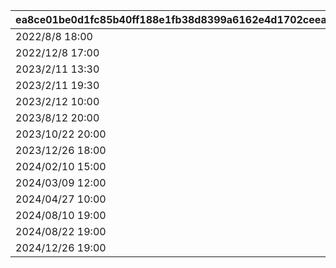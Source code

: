 |ea8ce01be0d1fc85b40ff188e1fb38d8399a6162e4d1702ceea1a91ef681a224|56e7bc9e1adc5030e0a9bdf37766a54302f15833d71c270e442877950b3c9989|8c8ee0e72d583b88103c90641104f99e318eca273acf2eb88ec902f1fb2747af|f27fbe902dc5cf7d95758830d7c094545835635a63af63cfb895d8d9eaba26d0|5d623109b330d26aea4cf67f4358d856d01448735cd39f901c413fe4e8821053|
| --- | --- | --- | --- | --- |
|2022/8/8 18:00|2022081420|2022/8/14 22:00|2022/8/14 20:00|https://www.youtube.com/watch?v=P1-wIUSbS-s|
|2022/12/8 17:00|2022120817|2022/12/23 12:00|2022/12/8 17:00|https://youtu.be/MJswZwqB94g|
|2023/2/11 13:30|2023021113|2023/2/11 19:30|2023/2/11 13:30|https://youtu.be/4KJK4_U8lt0|
|2023/2/11 19:30|2023021119|2023/2/12 10:00|2023/2/11 19:30|https://youtu.be/6rsO7sgp0VE|
|2023/2/12 10:00|2023021210|2023/2/12 22:00|2023/2/12 10:00|https://youtu.be/b-vc4MCBzdc|
|2023/8/12 20:00|2023081220|2023/8/12 22:10|2023/8/12 20:00|https://youtube.com/live/HIxUyDMGPto|
|2023/10/22 20:00|2023102221|2023/10/22 22:10|2023/10/22 20:00|https://youtube.com/live/pVOkcT4KsI0|
|2023/12/26 18:00|2023122618|2023/12/26 22:00|2023/12/26 18:00|https://www.youtube.com/@priconne_redive|
|2024/02/10 15:00|2024021015|2024/02/11 22:00|2024/02/10 15:00|https://www.youtube.com/channel/UCiPSajGFI4ja74nYPU1MexA|
|2024/03/09 12:00|2024030912|2024/03/09 21:05|2024/03/09 12:00|https://www.youtube.com/@priconne_redive|
|2024/04/27 10:00|2024042710|2024/04/27 22:30|2024/04/27 10:00|https://youtube.com/live/q4nmwdceWik|
|2024/08/10 19:00|2024081019|2024/08/10 23:00|2024/08/10 19:00|https://youtube.com/live/zWczosxSvVE|
|2024/08/22 19:00|2024082219|2024/08/22 22:00|2024/08/22 19:00|https://youtube.com/live/Qp9pJyTIHE4|
|2024/12/26 19:00|2024122619|2024/12/26 22:00|2024/12/26 19:00|https://www.youtube.com/@priconne_redive/streams|